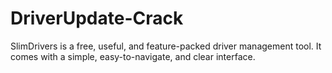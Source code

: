 # DriverUpdate-Crack
SlimDrivers is a free, useful, and feature-packed driver management tool. It comes with a simple, easy-to-navigate, and clear interface.
